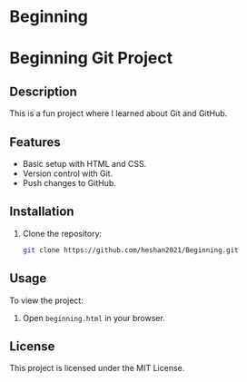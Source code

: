 # Beginning

# Beginning Git Project

## Description
This is a fun project where I learned about Git and GitHub.

## Features
- Basic setup with HTML and CSS.
- Version control with Git.
- Push changes to GitHub.

## Installation
1. Clone the repository:
   ```bash
   git clone https://github.com/heshan2021/Beginning.git
## Usage
To view the project:
1. Open `beginning.html` in your browser.

## License
This project is licensed under the MIT License.

